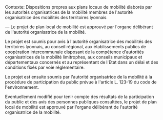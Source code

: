 Contexte: Dispositions propres aux plans locaux de mobilité élaborés par les autorités organisatrices de la mobilité membres de l'autorité organisatrice des mobilités des territoires lyonnais

— Le projet de plan local de mobilité est approuvé par l'organe délibérant de l'autorité organisatrice de la mobilité.

Le projet est soumis pour avis à l'autorité organisatrice des mobilités des territoires lyonnais, au conseil régional, aux établissements publics de coopération intercommunale disposant de la compétence d'autorités organisatrices de la mobilité limitrophes, aux conseils municipaux et départementaux concernés et au représentant de l'Etat dans un délai et des conditions fixés par voie réglementaire.

Le projet est ensuite soumis par l'autorité organisatrice de la mobilité à la procédure de participation du public prévue à l'article L. 123-19 du code de l'environnement.

Eventuellement modifié pour tenir compte des résultats de la participation du public et des avis des personnes publiques consultées, le projet de plan local de mobilité est approuvé par l'organe délibérant de l'autorité organisatrice de la mobilité.